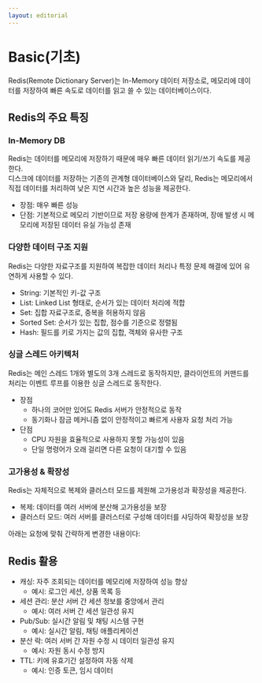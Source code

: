```yaml
---
layout: editorial
---
```


# Basic(기초)

Redis(Remote Dictionary Server)는 In-Memory 데이터 저장소로, 메모리에 데이터를 저장하여 빠른 속도로 데이터를 읽고 쓸 수 있는 데이터베이스이다.

## Redis의 주요 특징

### In-Memory DB

Redis는 데이터를 메모리에 저장하기 때문에 매우 빠른 데이터 읽기/쓰기 속도를 제공한다.  
디스크에 데이터를 저장하는 기존의 관계형 데이터베이스와 달리, Redis는 메모리에서 직접 데이터를 처리하여 낮은 지연 시간과 높은 성능을 제공한다.

- 장점: 매우 빠른 성능
- 단점: 기본적으로 메모리 기반이므로 저장 용량에 한계가 존재하며, 장애 발생 시 메모리에 저장된 데이터 유실 가능성 존재

### 다양한 데이터 구조 지원

Redis는 다양한 자료구조를 지원하여 복잡한 데이터 처리나 특정 문제 해결에 있어 유연하게 사용할 수 있다.

- String: 기본적인 키-값 구조
- List: Linked List 형태로, 순서가 있는 데이터 처리에 적합
- Set: 집합 자료구조로, 중복을 허용하지 않음
- Sorted Set: 순서가 있는 집합, 점수를 기준으로 정렬됨
- Hash: 필드를 키로 가지는 값의 집합, 객체와 유사한 구조

### 싱글 스레드 아키텍처

Redis는 메인 스레드 1개와 별도의 3개 스레드로 동작하지만, 클라이언트의 커맨드를 처리는 이벤트 루프를 이용한 싱글 스레드로 동작한다.

- 장점
    - 하나의 코어만 있어도 Redis 서버가 안정적으로 동작
    - 동기화나 잠금 메커니즘 없이 안정적이고 빠르게 사용자 요청 처리 가능
- 단점
    - CPU 자원을 효율적으로 사용하지 못할 가능성이 있음
    - 단일 명령어가 오래 걸리면 다른 요청이 대기할 수 있음

### 고가용성 & 확장성

Redis는 자체적으로 복제와 클러스터 모드를 제원해 고가용성과 확장성을 제공한다.

- 복제: 데이터를 여러 서버에 분산해 고가용성을 보장
- 클러스터 모드: 여러 서버를 클러스터로 구성해 데이터를 샤딩하여 확장성을 보장

아래는 요청에 맞춰 간략하게 변경한 내용이다:

## Redis 활용

- 캐싱: 자주 조회되는 데이터를 메모리에 저장하여 성능 향상
    - 예시: 로그인 세션, 상품 목록 등
- 세션 관리: 분산 서버 간 세션 정보를 중앙에서 관리
    - 예시: 여러 서버 간 세션 일관성 유지
- Pub/Sub: 실시간 알림 및 채팅 시스템 구현
    - 예시: 실시간 알림, 채팅 애플리케이션
- 분산 락: 여러 서버 간 자원 수정 시 데이터 일관성 유지
    - 예시: 자원 동시 수정 방지
- TTL: 키에 유효기간 설정하여 자동 삭제
    - 예시: 인증 토큰, 임시 데이터
